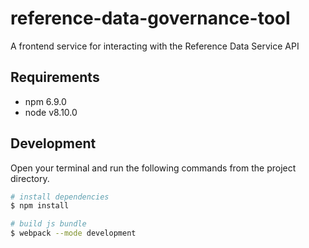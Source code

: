 # reference-data-governance-tool
A frontend service for interacting with the Reference Data Service API

## Requirements
* npm 6.9.0
* node v8.10.0

## Development
Open your terminal and run the following commands from the project directory.

```bash
# install dependencies
$ npm install

# build js bundle
$ webpack --mode development
```
